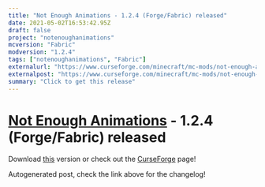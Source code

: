 ```yaml
---
title: "Not Enough Animations - 1.2.4 (Forge/Fabric) released"
date: 2021-05-02T16:53:42.95Z
draft: false
project: "notenoughanimations"
mcversion: "Fabric"
modversion: "1.2.4"
tags: ["notenoughanimations", "Fabric"]
externalurl: "https://www.curseforge.com/minecraft/mc-mods/not-enough-animations/files/3296039"
externalpost: "https://www.curseforge.com/minecraft/mc-mods/not-enough-animations/files/3296039"
summary: "Click to get this release"
---
```

# [Not Enough Animations](/project/notenoughanimations) - 1.2.4 (Forge/Fabric) released
Download [this](https://www.curseforge.com/minecraft/mc-mods/not-enough-animations/files/3296039) version or check out the [CurseForge](https://www.curseforge.com/minecraft/mc-mods/not-enough-animations) page!

Autogenerated post, check the link above for the changelog!
